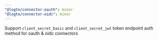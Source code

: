 ```yaml
---
"@logto/connector-oauth": minor
"@logto/connector-oidc": minor
---
```


Support `client_secret_basic` and `client_secret_jwt` token endpoint auth method for oauth & oidc connectors
